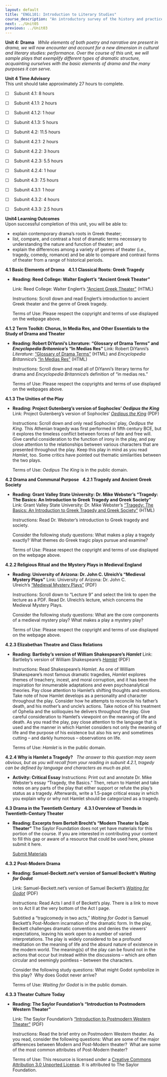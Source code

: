 ```yaml
---
layout: default
title: "ENGL101: Introduction to Literary Studies"
course_description: "An introductory survey of the history and practice of English literary and cultural expression, exploring the major genres of poetry, the novel, drama, and the critical essay."
next: ../Unit05
previous: ../Unit03
---
```

**Unit 4: Drama** <span id="4"></span> 
*While elements of both poetry and narrative are present in drama, we
will now encounter and account for a new dimension in cultural and
literary studies: performance. Over the course of this unit, we will
sample plays that exemplify different types of dramatic structure,
acquainting ourselves with the basic elements of drama and the many
purposes it can serve.*

**Unit 4 Time Advisory**  
This unit should take approximately 27 hours to complete.  
  
 ☐    Subunit 4.1: 8 hours

  
 ☐    Subunit 4.1.1: 2 hours  
  
 ☐    Subunit 4.1.2: 1 hour  
  
 ☐    Subunit 4.1.3: 5 hours

  
 ☐    Subunit 4.2: 11.5 hours

  
 ☐    Subunit 4.2.1: 2 hours  
  
 ☐    Subunit 4.2.2: 3 hours  
  
 ☐    Subunit 4.2.3: 5.5 hours  
  
 ☐    Subunit 4.2.4: 1 hour

  
 ☐    Subunit 4.3: 7.5 hours

  
 ☐    Subunit 4.3.1: 1 hour  
  
 ☐    Subunit 4.3.2: 4 hours  
  
 ☐    Subunit 4.3.3: 2.5 hours

**Unit4 Learning Outcomes**  
Upon successful completion of this unit, you will be able to:
-   explain contemporary drama’s roots in Greek theater;
-   list, compare, and contrast a host of dramatic terms necessary to
    understanding the nature and function of theater; and
-   explain the differences among a variety of genres of theater (i.e.,
    tragedy, comedy, romance) and be able to compare and contrast forms
    of theater from a range of historical periods.

**4.1 Basic Elements of Drama** <span id="4.1"></span> 
**4.1.1 Classical Roots: Greek Tragedy** <span id="4.1.1"></span> 
-   **Reading: Reed College: Walter Englert’s “Ancient Greek Theater”**

    Link: Reed College: Walter Englert’s [“Ancient Greek
    Theater”](http://academic.reed.edu/humanities/110tech/Theater.html) (HTML)  
      
     Instructions: Scroll down and read Englert’s introduction to
    ancient Greek theater and the genre of Greek tragedy.  
      
     Terms of Use: Please respect the copyright and terms of use
    displayed on the webpage above.

**4.1.2 Term Toolkit: Chorus, In Media Res, and Other Essentials to the
Study of Drama and Theater** <span id="4.1.2"></span> 
-   **Reading: Robert DiYanni’s Literature: “Glossary of Drama Terms”
    and *Encyclopedia Britannica’s* “In Medias Res”**
    Link: Robert DiYanni’s *Literature*: [“Glossary of Drama
    Terms”](http://highered.mcgraw-hill.com/sites/0072405228/student_view0/drama_glossary.html) (HTML)
    and *Encyclopedia Britannica*’s [“In Medias
    Res”](http://www.britannica.com/EBchecked/topic/284369/in-medias-res) (HTML)  
      
     Instructions: Scroll down and read all of DiYanni’s literary terms
    for drama and *Encyclopedia Britannica*’s definition of “in medias
    res.”  
      
     Terms of Use: Please respect the copyrights and terms of use
    displayed on the webpages above.

**4.1.3 The Unities of the Play** <span id="4.1.3"></span> 
-   **Reading: Project Gutenberg’s version of Sophocles’ *Oedipus the
    King***
    Link: Project Gutenberg’s version of Sophocles’ *[Oedipus the
    King](http://www.saylor.org/site/wp-content/uploads/2011/01/PLAYS-OF-SOPHOCLES.pdf)* (PDF)  
      
     Instructions: Scroll down and only read Sophocles’ play, *Oedipus
    the King.* This Athenian tragedy was first performed in fifth
    century BCE, but it explores the timeless conflict between forces of
    fate and free will. Give careful consideration to the function of
    irony in the play, and pay close attention to the relationships
    between various characters that are presented throughout the play.
    Keep this play in mind as you read *Hamlet*, too. Some critics have
    pointed out thematic similarities between the two plays.  
      
     Terms of Use: *Oedipus The King* is in the public domain.

**4.2 Drama and Communal Purpose** <span id="4.2"></span> 
**4.2.1 Tragedy and Ancient Greek Society** <span id="4.2.1"></span> 
-   **Reading: Grant Valley State University: Dr. Mike Webster’s
    “Tragedy: The Basics: An Introduction to Greek Tragedy and Greek
    Society”**
    Link: Grant Valley State University: Dr. Mike Webster’s [“Tragedy:
    The Basics: An Introduction to Greek Tragedy and Greek
    Society”](http://faculty.gvsu.edu/websterm/Tragedy.htm) (HTML)  
      
     Instructions: Read Dr. Webster’s introduction to Greek tragedy and
    society.  
      
     Consider the following study questions: What makes a play a tragedy
    exactly? What themes do Greek tragic plays pursue and examine?  
      
     Terms of Use: Please respect the copyright and terms of use
    displayed on the webpage above.

**4.2.2 Religious Ritual and the Mystery Plays in Medieval England**
<span id="4.2.2"></span> 
-   **Reading: University of Arizona: Dr. John C. Ulreich’s “Medieval
    Mystery Plays”**
    Link: University of Arizona: Dr. John C. Ulreich’s [“Medieval
    Mystery Plays”](http://www.u.arizona.edu/~jcu/373a.html) (PDF)  
      
     Instructions: Scroll down to “Lecture 9” and select the link to
    open the lecture as a PDF. Read Dr. Ulreich’s lecture, which
    concerns the Medieval Mystery Plays.  
      
     Consider the following study questions: What are the core
    components of a medieval mystery play? What makes a play a mystery
    play?  
      
     Terms of Use: Please respect the copyright and terms of use
    displayed on the webpage above.

**4.2.3 Elizabethan Theatre and Class Relations** <span
id="4.2.3"></span> 
-   **Reading: Bartleby’s version of William Shakespeare’s *Hamlet***
    Link: Bartleby’s version of William Shakespeare’s
    [*Hamlet*](http://www.saylor.org/site/wp-content/uploads/2011/01/William-Shakespeare-Hamlet.pdf) (PDF)  
      
     Instructions: Read Shakespeare’s *Hamlet*. As one of William
    Shakespeare’s most famous dramatic tragedies, *Hamlet* explores
    themes of treachery, incest, and moral corruption, and it has been
    the inspiration for innumerable adaptations and even
    psychoanalytical theories. Pay close attention to Hamlet’s shifting
    thoughts and emotions. Take note of how Hamlet develops as a
    personality and character throughout the play. Consider how he
    attempts to reconcile his father’s death, and his mother’s and
    uncle’s actions. Take notice of his treatment of Ophelia and the
    soliloquies he delivers throughout the play. Give careful
    consideration to Hamlet’s viewpoint on the meaning of life and
    death. As you read the play, pay close attention to the language
    that is used and the manner in which Hamlet considers not only the
    meaning of life and the purpose of his existence but also his wry
    and sometimes cutting – and darkly humorous – observations on
    life.  
      
     Terms of Use: *Hamlet* is in the public domain.

**4.2.4 Why is Hamlet a Tragedy?** <span id="4.2.4"></span> 
*The answer to this question may seem obvious, but as you will recall
from your reading in subunit 4.2.1, tragedy can be defined by language
and characters as much as plot.*

-   **Activity: Critical Essay**
    Instructions: Print out and annotate Dr. Mike Webster’s essay
    “Tragedy, the Basics.” Then, return to Hamlet and take notes on any
    parts of the play that either support or refute the play’s status as
    a tragedy. Afterwards, write a 1.5-page critical essay in which you
    explain why or why not Hamlet should be categorized as a tragedy.

**4.3 Drama in the Twentieth Century** <span id="4.3"></span> 
**4.3.1 Overview of Trends in Twentieth-Century Theater** <span
id="4.3.1"></span> 
-   **Reading: Excerpts from Bertolt Brecht’s “Modern Theater Is Epic
    Theater”**
    The Saylor Foundation does not yet have materials for this portion
    of the course. If you are interested in contributing your content to
    fill this gap or aware of a resource that could be used here, please
    submit it here.

    [Submit Materials](/contribute/)

**4.3.2 Post-Modern Drama** <span id="4.3.2"></span> 
-   **Reading: Samuel-Beckett.net’s version of Samuel Beckett’s *Waiting
    for Godot***

    Link: Samuel-Beckett.net’s version of Samuel Beckett’s [*Waiting for
    Godot*](http://www.saylor.org/site/wp-content/uploads/2011/01/Waiting-for-Godot.pdf) (PDF)  
      
     Instructions: Read Acts I and II of Beckett’s play. There is a link
    to move on to Act II at the very bottom of the Act I page.  
      
     Subtitled a “tragicomedy in two acts,” *Waiting for* *Godot* is
    Samuel Beckett’s Post-Modern incarnation of the dramatic form. In
    the play, Beckett challenges dramatic conventions and denies the
    viewers’ expectations, leaving his work open to a number of varied
    interpretations. The play is widely considered to be a profound
    meditation on the meaning of life and the absurd nature of existence
    in the modern world. The meaning(s) of the play can be found not in
    the actions that occur but instead within the discussions – which
    are often circular and seemingly pointless – between the
    characters.  
      
     Consider the following study questions: What might Godot symbolize
    in this play?  Why does Godot never arrive?  
      
     Terms of Use: *Waiting for Godot* is in the public domain.

**4.3.3 Theater Culture Today** <span id="4.3.3"></span> 
-   **Reading: The Saylor Foundation’s “Introduction to Postmodern
    Western Theater”**

    Link: The Saylor Foundation’s [“Introduction to Postmodern Western
    Theater”](http://www.saylor.org/site/wp-content/uploads/2011/10/SAYLOR.ORG-ENGL101-POSTMODERNTHEATER.pdf)
    (PDF)  
      
     Instructions: Read the brief entry on Postmodern Western theater.
    As you read, consider the following questions: What are some of the
    major differences between Modern and Post-Modern theater?  What are
    some of the most common attributes of Post-Modern theater?  
      
     Terms of Use: This resource is licensed under a [Creative Commons
    Attribution 3.0 Unported
    License](http://creativecommons.org/licenses/by/3.0/). It is
    attributed to The Saylor Foundation.


